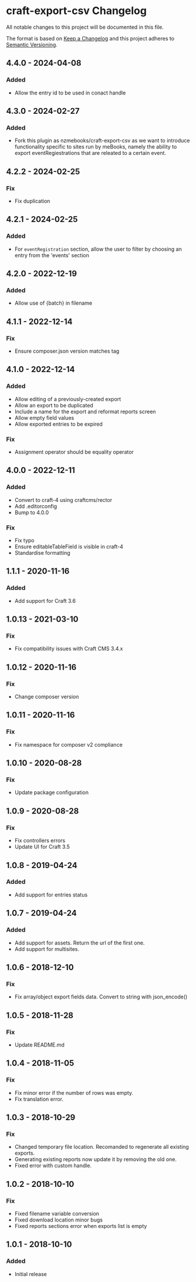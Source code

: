 # craft-export-csv Changelog

All notable changes to this project will be documented in this file.

The format is based on [Keep a Changelog](http://keepachangelog.com/) and this project adheres to [Semantic Versioning](http://semver.org/).

## 4.4.0 - 2024-04-08
### Added
- Allow the entry id to be used in conact handle

## 4.3.0 - 2024-02-27
### Added
- Fork this plugin as nzmebooks/craft-export-csv as we want to introduce functionality specific to
sites run by meBooks, namely the ability to export eventRegiestrations that are releated to a certain event.

## 4.2.2 - 2024-02-25
### Fix
- Fix duplication

## 4.2.1 - 2024-02-25
### Added
- For `eventRegistration` section, allow the user to filter by choosing an entry from the 'events' section

## 4.2.0 - 2022-12-19
### Added
- Allow use of {batch} in filename

## 4.1.1 - 2022-12-14
### Fix
- Ensure composer.json version matches tag

## 4.1.0 - 2022-12-14
### Added
- Allow editing of a previously-created export
- Allow an export to be duplicated
- Include a name for the export and reformat reports screen
- Allow empty field values
- Allow exported entries to be expired
### Fix
- Assignment operator should be equality operator

## 4.0.0 - 2022-12-11
### Added
- Convert to craft-4 using craftcms/rector
- Add .editorconfig
- Bump to 4.0.0
### Fix
- Fix typo
- Ensure editableTableField is visible in craft-4
-  Standardise formatting

## 1.1.1 - 2020-11-16
### Added
- Add support for Craft 3.6

## 1.0.13 - 2021-03-10
### Fix
- Fix compatibility issues with Craft CMS 3.4.x

## 1.0.12 - 2020-11-16
### Fix
- Change composer version

## 1.0.11 - 2020-11-16
### Fix
- Fix namespace for composer v2 compliance

## 1.0.10 - 2020-08-28
### Fix
- Update package configuration

## 1.0.9 - 2020-08-28
### Fix
- Fix controllers errors
- Update UI for Craft 3.5

## 1.0.8 - 2019-04-24
### Added
- Add support for entries status

## 1.0.7 - 2019-04-24
### Added
- Add support for assets. Return the url of the first one.
- Add support for multisites.

## 1.0.6 - 2018-12-10
### Fix
- Fix array/object export fields data. Convert to string with json_encode()

## 1.0.5 - 2018-11-28
### Fix
- Update README.md

## 1.0.4 - 2018-11-05
### Fix
- Fix minor error if the number of rows was empty.
- Fix translation error.

## 1.0.3 - 2018-10-29
### Fix
- Changed temporary file location. Recomanded to regenerate all existing exports.
- Generating existing reports now update it by removing the old one.
- Fixed error with custom handle.

## 1.0.2 - 2018-10-10
### Fix
- Fixed filename variable conversion
- Fixed download location minor bugs
- Fixed reports sections error when exports list is empty

## 1.0.1 - 2018-10-10
### Added
- Initial release
